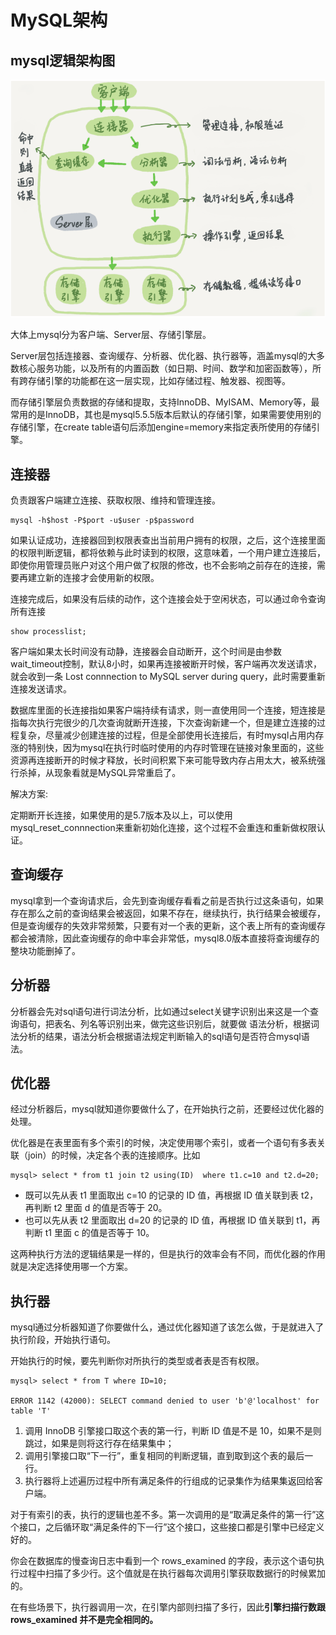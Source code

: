 # MySQL架构

## mysql逻辑架构图

![image-20210704210633304](assets/image-20210704210633304.png)

大体上mysql分为客户端、Server层、存储引擎层。

Server层包括连接器、查询缓存、分析器、优化器、执行器等，涵盖mysql的大多数核心服务功能，以及所有的内置函数（如日期、时间、数学和加密函数等），所有跨存储引擎的功能都在这一层实现，比如存储过程、触发器、视图等。

而存储引擎层负责数据的存储和提取，支持InnoDB、MyISAM、Memory等，最常用的是InnoDB，其也是mysql5.5.5版本后默认的存储引擎，如果需要使用别的存储引擎，在create table语句后添加engine=memory来指定表所使用的存储引擎。

## 连接器

负责跟客户端建立连接、获取权限、维持和管理连接。

```mysql
mysql -h$host -P$port -u$user -p$password	
```

如果认证成功，连接器回到权限表查出当前用户拥有的权限，之后，这个连接里面的权限判断逻辑，都将依赖与此时读到的权限，这意味着，一个用户建立连接后，即使你用管理员账户对这个用户做了权限的修改，也不会影响之前存在的连接，需要再建立新的连接才会使用新的权限。

连接完成后，如果没有后续的动作，这个连接会处于空闲状态，可以通过命令查询所有连接

```
show processlist;
```

客户端如果太长时间没有动静，连接器会自动断开，这个时间是由参数wait_timeout控制，默认8小时，如果再连接被断开时候，客户端再次发送请求，就会收到一条 Lost connnection to MySQL server during query，此时需要重新连接发送请求。

数据库里面的长连接指如果客户端持续有请求，则一直使用同一个连接，短连接是指每次执行完很少的几次查询就断开连接，下次查询新建一个，但是建立连接的过程复杂，尽量减少创建连接的过程，但是全部使用长连接后，有时mysql占用内存涨的特别快，因为mysql在执行时临时使用的内存时管理在链接对象里面的，这些资源再连接断开的时候才释放，长时间积累下来可能导致内存占用太大，被系统强行杀掉，从现象看就是MySQL异常重启了。

解决方案:

定期断开长连接，如果使用的是5.7版本及以上，可以使用mysql_reset_connnection来重新初始化连接，这个过程不会重连和重新做权限认证。

## 查询缓存

mysql拿到一个查询请求后，会先到查询缓存看看之前是否执行过这条语句，如果存在那么之前的查询结果会被返回，如果不存在，继续执行，执行结果会被缓存，但是查询缓存的失效非常频繁，只要有对一个表的更新，这个表上所有的查询缓存都会被清除，因此查询缓存的命中率会非常低，mysql8.0版本直接将查询缓存的整块功能删掉了。

## 分析器

分析器会先对sql语句进行词法分析，比如通过select关键字识别出来这是一个查询语句，把表名、列名等识别出来，做完这些识别后，就要做 语法分析，根据词法分析的结果，语法分析会根据语法规定判断输入的sql语句是否符合mysql语法。

## 优化器

经过分析器后，mysql就知道你要做什么了，在开始执行之前，还要经过优化器的处理。

优化器是在表里面有多个索引的时候，决定使用哪个索引，或者一个语句有多表关联（join）的时候，决定各个表的连接顺序。比如

```
mysql> select * from t1 join t2 using(ID)  where t1.c=10 and t2.d=20;
```

- 既可以先从表 t1 里面取出 c=10 的记录的 ID 值，再根据 ID 值关联到表 t2，再判断 t2 里面 d 的值是否等于 20。
- 也可以先从表 t2 里面取出 d=20 的记录的 ID 值，再根据 ID 值关联到 t1，再判断 t1 里面 c 的值是否等于 10。

这两种执行方法的逻辑结果是一样的，但是执行的效率会有不同，而优化器的作用就是决定选择使用哪一个方案。

## 执行器

mysql通过分析器知道了你要做什么，通过优化器知道了该怎么做，于是就进入了执行阶段，开始执行语句。

开始执行的时候，要先判断你对所执行的类型或者表是否有权限。

```
mysql> select * from T where ID=10;
 
ERROR 1142 (42000): SELECT command denied to user 'b'@'localhost' for table 'T'
```

1. 调用 InnoDB 引擎接口取这个表的第一行，判断 ID 值是不是 10，如果不是则跳过，如果是则将这行存在结果集中；
2. 调用引擎接口取“下一行”，重复相同的判断逻辑，直到取到这个表的最后一行。
3. 执行器将上述遍历过程中所有满足条件的行组成的记录集作为结果集返回给客户端。

对于有索引的表，执行的逻辑也差不多。第一次调用的是“取满足条件的第一行”这个接口，之后循环取“满足条件的下一行”这个接口，这些接口都是引擎中已经定义好的。

你会在数据库的慢查询日志中看到一个 rows_examined 的字段，表示这个语句执行过程中扫描了多少行。这个值就是在执行器每次调用引擎获取数据行的时候累加的。

在有些场景下，执行器调用一次，在引擎内部则扫描了多行，因此**引擎扫描行数跟 rows_examined 并不是完全相同的。**



































